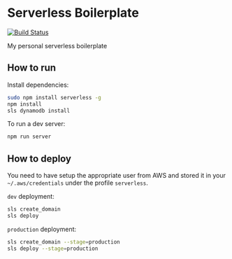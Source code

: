 # Serverless Boilerplate

[![Build Status](https://travis-ci.org/nicolas-van/serverless-boilerplate.svg?branch=master)](https://travis-ci.org/nicolas-van/serverless-boilerplate)

My personal serverless boilerplate

## How to run

Install dependencies:

```bash
sudo npm install serverless -g
npm install
sls dynamodb install
```

To run a dev server:

```bash
npm run server
```

## How to deploy

You need to have setup the appropriate user from AWS and stored it in your `~/.aws/credentials` under the profile `serverless`.

`dev` deployment:

```bash
sls create_domain
sls deploy
```

`production` deployment:

```bash
sls create_domain --stage=production
sls deploy --stage=production
```
